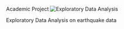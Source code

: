 Academic Project
![Exploratory Data Analysis](https://github.com/pranjal1964/Data-Dynamos/commit/3c1a57002a02c0fabe9478de0a2256b1bf1fff3e#diff-7bb8356aa396c1c06742fc6a6950cf789e5b11830d2cf8ca645dd0c681e3d1ee)

Exploratory Data Analysis on earthquake data
